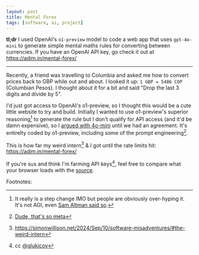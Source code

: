 ```yaml
---
layout: post
title: Mental Forex
tags: [software, ai, project]
---
```


**tl;dr** I used OpenAI's `o1-preview` model to code a web app that uses `gpt-4o-mini` to generate simple mental maths rules for converting between currencies. If you have an OpenAI API key, go check it out at https://adim.in/mental-forex/

---
Recently, a friend was travelling to Columbia and asked me how to convert prices back to GBP while out and about. I looked it up: `1 GBP = 5486 COP` (Columbian Pesos). I thought about it for a bit and said "Drop the last 3 digits and divide by 5". 

I'd just got access to OpenAI's o1-preview, so I thought this would be a cute little website to try and build. Initially I wanted to use o1-preview's superior reasoning[^superior] to generate the rule but I don't qualify for API access (and it'd be damn expensive), so I [argued with 4o-mini](https://platform.openai.com/docs/guides/prompt-engineering) until we had an agreement. It's entirelty coded by o1-preview, including some of the prompt engineering[^meta].

This is how far my weird intern[^weird-intern] & I got until the rate limits hit: https://adim.in/mental-forex/

If you're sus and think I'm farming API keys[^gleb], feel free to compare what your browser loads with the [source](https://github.com/adstastic/mental-forex/blob/main/index.html).

Footnotes:

[^superior]: It really is a step change IMO but people are obviously over-hyping it. It's not AGI, even [Sam Altman said so](https://x.com/sama/status/1834283100639297910).
[^meta]: [Dude, that's so meta](https://www.urbandictionary.com/define.php?term=That%27s%20so%20meta)
[^weird-intern]: https://simonwillison.net/2024/Sep/10/software-misadventures/#the-weird-intern
[^gleb]: cc [@glukicov](https://github.com/glukicov)